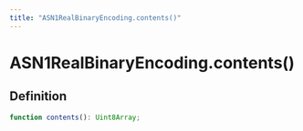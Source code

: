 ```yaml
---
title: "ASN1RealBinaryEncoding.contents()"
---
```


# ASN1RealBinaryEncoding.contents()

## Definition

```ts
function contents(): Uint8Array;
```
